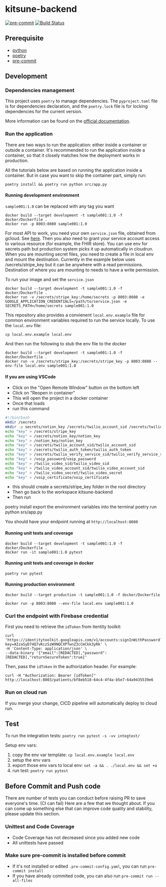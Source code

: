 # kitsune-backend

[![pre-commit](https://img.shields.io/badge/pre--commit-enabled-brightgreen?logo=pre-commit&logoColor=white)](https://github.com/pre-commit/pre-commit)
[![Build Status](https://dev.azure.com/UMedInc/Kitsune/_apis/build/status/kitsune-backend?branchName=akirakakar%2F150%2Fcloudrun)](https://dev.azure.com/UMedInc/Kitsune/_build/latest?definitionId=6&branchName=akirakakar%2F150%2Fcloudrun)

## Prerequisite

- [python](https://www.python.org/downloads/)
- [poetry](https://python-poetry.org/docs/#installation)
- [pre-commit](https://pre-commit.com/)

## Development

### Dependencies management

This project uses `poetry` to manage dependencies. The `pyproject.toml` file
is for dependencies declaration, and the `poetry.lock` file is for locking
dependencies for the current version.

More information can be found on the [official
documentation](https://python-poetry.org/docs/).

### Run the application

There are two ways to run the application: either inside a container or outside
a container. It's recommended to run the application inside a container, so that
it closely matches how the deployment works in production.

All the tutorials below are based on running the application inside a container.
But in case you want to skip the container part, simply run:

```shell
poetry install && poetry run python src/app.py
```

#### Running development environment

`sample001:1.0` can be replaced with any tag you want

```shell
docker build --target development -t sample001:1.0 -f docker/Dockerfile .
docker run -p 8003:8080 sample001:1.0
```

For most API to work, you need your own `service.json` file, obtained from
gcloud. See [here](https://cloud.google.com/iam/docs/creating-managing-service-account-keys).
Then you also need to grant your service account access to various resource (for
example, the FHIR store).
You can use env for secrets path but production system picks it up automatically in cloudrun.
When you are mounting secret files, you need to create a file in local env and mount the destination.
Currently in the example below uses /secrets/stripe_key but it can be anywhere with a read permissions.
Destination of where you are mounting to needs to have a write permission.

To run your image and set the `service.json`

```shell
docker build --target development -t sample001:1.0 -f docker/Dockerfile .
docker run -v /secrets/stripe_key:/home/secrets -p 8003:8080 -e GOOGLE_APPLICATION_CREDENTIALS=/path/to/service.json -e SECRETS_PATH=/home/secrets sample001:1.0
```

This repository also provides a convienent `local.env.example` file for common environment
variables required to run the service locally. To use the `local.env` file:

```shell
cp local.env.example local.env
```

And then run the following to stub the env file to the docker

```shell
docker build --target development -t sample001:1.0 -f docker/Dockerfile .
docker run -v /secrets/stripe_key:/secrets/stripe_key -p 8003:8080 --env-file local.env sample001:1.0
```

#### If you are using VSCode

- Click on the "Open Remote Window" button on the bottom left
- Click on "Reopen in container"
- This will open the project in a docker container
- Once that loads
- run this command

```bash
#!/bin/bash
mkdir /secrets
mkdir -p secrets/notion_key /secrets/twilio_account_sid /secrets/twilio_verify_service_sid /secrets/twilio_auth_token /notion_key /voip_password /twilio_video_sid /twilio_video_account_sid /twilio_video_secret /voip_certificate /secrets/notion_key/
echo "key" > /secrets/stripe_key
echo "key" > /secrets/notion_key/notion_key
echo "key" > /notion_key/notion_key
echo "key" > /secrets/twilio_account_sid/twilio_account_sid
echo "key" > /secrets/twilio_auth_token/twilio_auth_token
echo "key" > /secrets/twilio_verify_service_sid/twilio_verify_service_sid
echo "key" > /voip_password/voip_password
echo "key" > /twilio_video_sid/twilio_video_sid
echo "key" > /twilio_video_account_sid/twilio_video_account_sid
echo "key" > /twilio_video_secret/twilio_video_secret
echo "key" > /voip_certificate/voip_certificate
```

- this should create a secrets/stripe_key folder in the root directory
- Then go back to the workspace kitsune-backend
- Then run

poetry install
export the environment variables into the terminal
poetry run python srs/app.py

You should have your endpoint running at `http://localhost:8080`

#### Running unit tests and coverage

```shell
docker build --target development -t sample001:1.0 -f docker/Dockerfile .
docker run -it sample001:1.0 pytest
```

#### Running unit tests and coverage in docker

```shell
poetry run pytest
```

#### Running production environment

```shell
docker build --target production -t sample001:1.0 -f docker/Dockerfile .
docker run -p 8003:8080 --env-file local.env sample001:1.0
```

### Curl the endpoint with Firebase credential

First you need to retrieve the `idToken` from itentity toolkit:

```shell
curl 'https://identitytoolkit.googleapis.com/v1/accounts:signInWithPassword?key=AIzaSyD74Q7vKczSzW9NQCXP7wnZ3cCmCkk3yRk' \
-H 'Content-Type: application/json' \
--data-binary '{"email":[REDACTED],"password":[REDACTED],"returnSecureToken":true}'
```

Then, pass the `idToken` in the authorization header. For example:

```shell
curl -H "Authorization: Bearer [idToken]" http://localhost:8003/patients/bf8eb518-64c4-4f4a-b5e7-64a9435539e6
```

### Run on cloud run

If you merge your change, CICD pipeline will automatically deploy to cloud run.

## Test

To run the integration tests: `poetry run pytest -s -vv integtest/`

Setup env vars:

1. copy the env var template: `cp local.env.example local.env`
2. setup the env vars
3. export those env vars to local env: `set -a && . ./local.env && set +a`
4. run test: `poetry run pytest`

## Before Commit and Push code

There are number of tests you can conduct before raising PR to save everyone's time. (CI can fail) Here are a few that we thought about. If you can come up something else that can improve code quality and stability, please update this section.

### Unittest and Code Coverage

- Code Coverage has not decreased since you added new code
- All unittests have passed

### Make sure pre-commit is installed before commit

- If it's not installed or edited `.pre-commit-config.yaml`, you can run `pre-commit install`
- If you have already commited code, you can also run `pre-commit run --all-files`
